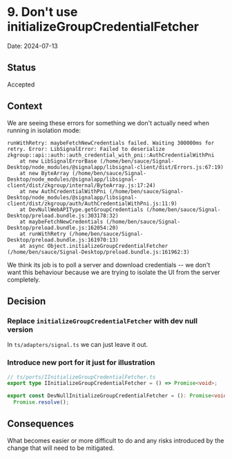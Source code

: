 # 9. Don't use initializeGroupCredentialFetcher

Date: 2024-07-13

## Status

Accepted

## Context

We are seeing these errors for something we don't actually need when running in isolation mode:

```shell
runWithRetry: maybeFetchNewCredentials failed. Waiting 300000ms for retry. Error: LibSignalError: Failed to deserialize zkgroup::api::auth::auth_credential_with_pni::AuthCredentialWithPni
    at new LibSignalErrorBase (/home/ben/sauce/Signal-Desktop/node_modules/@signalapp/libsignal-client/dist/Errors.js:67:19)
    at new ByteArray (/home/ben/sauce/Signal-Desktop/node_modules/@signalapp/libsignal-client/dist/zkgroup/internal/ByteArray.js:17:24)
    at new AuthCredentialWithPni (/home/ben/sauce/Signal-Desktop/node_modules/@signalapp/libsignal-client/dist/zkgroup/auth/AuthCredentialWithPni.js:11:9)
    at DevNullWebAPIType.getGroupCredentials (/home/ben/sauce/Signal-Desktop/preload.bundle.js:303178:32)
    at maybeFetchNewCredentials (/home/ben/sauce/Signal-Desktop/preload.bundle.js:162054:20)
    at runWithRetry (/home/ben/sauce/Signal-Desktop/preload.bundle.js:161970:13)
    at async Object.initializeGroupCredentialFetcher (/home/ben/sauce/Signal-Desktop/preload.bundle.js:161962:3)
```

We think its job is to poll a server and download credentials -- we don't want this behaviour because we are trying to isolate the UI from the server completely.

## Decision

### Replace `initializeGroupCredentialFetcher` with dev null version

In `ts/adapters/signal.ts` we can just leave it out.

### Introduce new port for it just for illustration

```ts
// ts/ports/IInitializeGroupCredentialFetcher.ts
export type IInitializeGroupCredentialFetcher = () => Promise<void>;

export const DevNullInitializeGroupCredentialFetcher = (): Promise<void> =>
  Promise.resolve();
```

## Consequences

What becomes easier or more difficult to do and any risks introduced by the change that will need to be mitigated.
